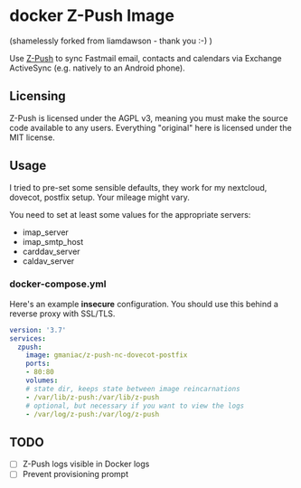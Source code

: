# docker Z-Push Image
(shamelessly forked from liamdawson - thank you :-) )

Use [Z-Push](http://z-push.org/) to sync Fastmail email, contacts and
calendars via Exchange ActiveSync (e.g. natively to an Android phone).

## Licensing

Z-Push is licensed under the AGPL v3, meaning you must make the source
code available to any users. Everything "original" here is licensed
under the MIT license.

## Usage

I tried to pre-set some sensible defaults, they work for my nextcloud,
dovecot, postfix setup. Your mileage might vary.

You need to set at least some values for the appropriate servers:
  - imap_server
  - imap_smtp_host
  - carddav_server
  - caldav_server

### docker-compose.yml

Here's an example **insecure** configuration. You should use this behind
a reverse proxy with SSL/TLS.

```yaml
version: '3.7'
services:
  zpush:
    image: gmaniac/z-push-nc-dovecot-postfix
    ports:
    - 80:80
    volumes:
    # state dir, keeps state between image reincarnations
    - /var/lib/z-push:/var/lib/z-push
    # optional, but necessary if you want to view the logs
    - /var/log/z-push:/var/log/z-push
```

## TODO

* [ ] Z-Push logs visible in Docker logs
* [ ] Prevent provisioning prompt
